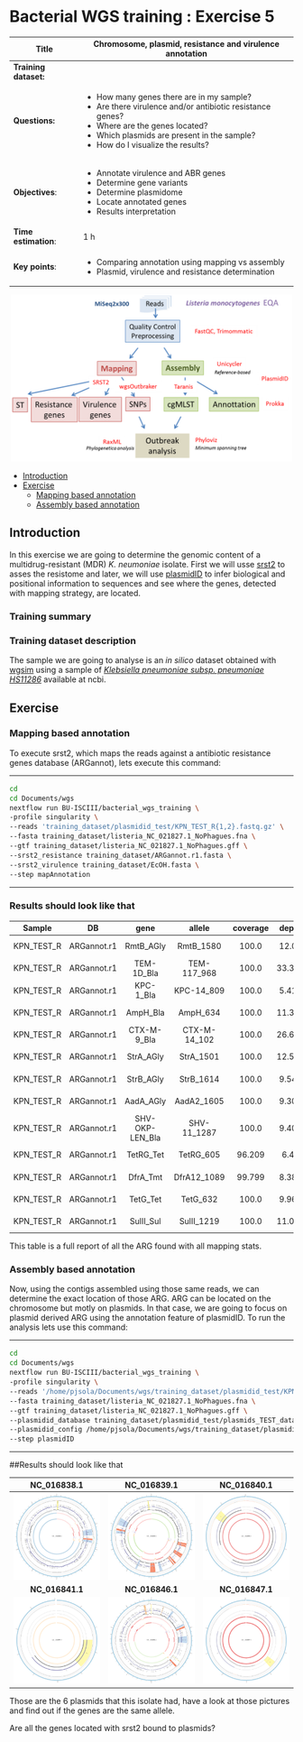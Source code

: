 # Bacterial WGS training : Exercise 5

|**Title**| Chromosome, plasmid, resistance and virulence annotation|
|---------|-------------------------------------------|
|**Training dataset:**|                                |
|**Questions:**| <ul><li>How many genes there are in my sample?</li><li>Are there virulence and/or antibiotic resistance genes?</li><li>Where are the genes located?</li><li>Which plasmids are present in the sample?</li><li>How do I visualize the results?</li></ul>|
|**Objectives**:|<ul><li>Annotate virulence and ABR genes</li><li>Determine gene variants</li><li>Determine plasmidome</li><li>Locate annotated genes</li><li>Results interpretation</li></ul>|  
|**Time estimation**:| 1 h|
|**Key points**:|<ul><li>Comparing annotation using mapping vs assembly</li><li>Plasmid, virulence and resistance determination</li></ul>|
  
  <p align="center"><img src="img/bacterial_wgs_training.png" alt="Fastqc_1" width="500"></p>

  
- [Introduction](#introduction)
- [Exercise](#exercise)
    - [Mapping based annotation](#mapping-based-annotation)
    - [Assembly based annotation](#assembly-based-annotation)

## Introduction

In this exercise we are going to determine the genomic content of a multidrug-resistant (MDR) *K. neumoniae* isolate.
First we will usse [srst2](https://github.com/katholt/srst2) to asses the resistome and later, we will use [plasmidID](https://github.com/BU-ISCIII/plasmidID) to infer biological and positional information to sequences and see where the genes, detected with mapping strategy, are located.

### Training summary


### Training dataset description
The sample we are going to analyse is an *in silico* dataset obtained with [wgsim](https://github.com/lh3/wgsim) using a sample of [*Klebsiella pneumoniae subsp. pneumoniae HS11286*](https://www.ncbi.nlm.nih.gov/genome/?term=klebsiella+pneumoniae) available at ncbi.


## Exercise

### Mapping based annotation

To execute srst2, which maps the reads against a antibiotic resistance genes database (ARGannot), lets execute this command:

------

```Bash
cd
cd Documents/wgs
nextflow run BU-ISCIII/bacterial_wgs_training \
-profile singularity \
--reads 'training_dataset/plasmidid_test/KPN_TEST_R{1,2}.fastq.gz' \
--fasta training_dataset/listeria_NC_021827.1_NoPhagues.fna \
--gtf training_dataset/listeria_NC_021827.1_NoPhagues.gff \
--srst2_resistance training_dataset/ARGannot.r1.fasta \
--srst2_virulence training_dataset/EcOH.fasta \
--step mapAnnotation
```
------


### Results should look like that


| Sample | DB | gene | allele | coverage | depth | diffs | uncertainty | divergence | length | maxMAF | clusterid | seqid | annotation |
| :---: | :---: | :---: | :---: | :---: | :---: | :---: | :---: | :---: | :---: | :---: | :---: | :---: | :---: |
| KPN_TEST_R | ARGannot.r1 | RmtB_AGly | RmtB_1580 | 100.0 | 12.09 | 1snp |  | 0.132 | 756 | 0.125 | 309 | 1580 | no;no;RmtB;AGly;AB263754;2843-3598;756 |
| KPN_TEST_R | ARGannot.r1 | TEM-1D_Bla | TEM-117_968 | 100.0 | 33.386 | 2snp |  | 0.262 | 764 | 0.382 | 205 | 968 | no;no;TEM-117;Bla;AY130282;1-764;764 |
| KPN_TEST_R | ARGannot.r1 | KPC-1_Bla | KPC-14_809 | 100.0 | 5.412 | 1indel |  | 0.0 | 876 | 0.333 | 184 | 809 | no;no;KPC-14;Bla;JX524191;396-1271;876 |
| KPN_TEST_R | ARGannot.r1 | AmpH_Bla | AmpH_634 | 100.0 | 11.373 | 14snp |  | 1.206 | 1161 | 0.143 | 86 | 634 | no;no;AmpH;Bla;CP003785;4208384-4209544;1161 |
| KPN_TEST_R | ARGannot.r1 | CTX-M-9_Bla | CTX-M-14_102 | 100.0 | 26.676 | 1snp |  | 0.114 | 876 | 0.412 | 190 | 102 | no;yes;CTX-M-14;Bla;AF252622;1741-2616;876 |
| KPN_TEST_R | ARGannot.r1 | StrA_AGly | StrA_1501 | 100.0 | 12.502 | 2snp |  | 0.249 | 804 | 0.167 | 263 | 1501 | no;no;StrA;AGly;AJ627643;3725-4528;804 |
| KPN_TEST_R | ARGannot.r1 | StrB_AGly | StrB_1614 | 100.0 | 9.545 | 1snp |  | 0.119 | 837 | 0.167 | 227 | 1614 | no;no;StrB;AGly;KR091911;169145-169981;837 |
| KPN_TEST_R | ARGannot.r1 | AadA_AGly | AadA2_1605 | 100.0 | 9.306 | 2snp |  | 0.256 | 780 | 0.167 | 229 | 1605 | yes;no;AadA2;AGly;X68227;166-945;780 |
| KPN_TEST_R | ARGannot.r1 | SHV-OKP-LEN_Bla | SHV-11_1287 | 100.0 | 9.401 |  |  | 0.0 | 861 | 0.143 | 164 | 1287 | yes;no;SHV-11;Bla;HM751098;1-861;861 |
| KPN_TEST_R | ARGannot.r1 | TetRG_Tet | TetRG_605 | 96.209 | 6.48 | 10snp24holes | edge0.0 | 1.642 | 633 | 0.5 | 373 | 605 | no;no;TetRG;Tet;S52438;113-745;633 |
| KPN_TEST_R | ARGannot.r1 | DfrA_Tmt | DfrA12_1089 | 99.799 | 8.389 | 1indel |  | 0.0 | 498 | 0.143 | 418 | 1089 | yes;no;DfrA12;Tmt;Z21672;310-807;498 |
| KPN_TEST_R | ARGannot.r1 | TetG_Tet | TetG_632 | 100.0 | 9.963 |  |  | 0.0 | 1176 | 0.25 | 80 | 632 | no;no;TetG;Tet;NC_010410;3672607-3671432;1176 |
| KPN_TEST_R | ARGannot.r1 | SulII_Sul | SulII_1219 | 100.0 | 11.094 | 1snp |  | 0.123 | 816 | 0.2 | 256 | 1219 | no;no;SulII;Sul;KR091911;167466-168281;816 |


This table is a full report of all the ARG found with all mapping stats.

### Assembly based annotation

Now, using the contigs assembled using those same reads, we can determine the exact location of those ARG. ARG can be located on the chromosome but motly on plasmids. In that case, we are going to focus on plasmid derived ARG using the annotation feature of plasmidID. To run the analysis lets use this command:

------

```Bash
cd
cd Documents/wgs
nextflow run BU-ISCIII/bacterial_wgs_training \
-profile singularity \
--reads '/home/pjsola/Documents/wgs/training_dataset/plasmidid_test/KPN_TEST_R{1,2}.fastq.gz' \
--fasta training_dataset/listeria_NC_021827.1_NoPhagues.fna \
--gtf training_dataset/listeria_NC_021827.1_NoPhagues.gff \
--plasmidid_database training_dataset/plasmidid_test/plasmids_TEST_database.fasta \
--plasmidid_config /home/pjsola/Documents/wgs/training_dataset/plasmidid_test/plasmidid_config.txt \
--step plasmidID
```

------


##Results should look like that

| NC_016838.1 | NC_016839.1 | NC_016840.1 |
| :---: | :---: | :---: | 
| ![](https://github.com/BU-ISCIII/bacterial_wgs_training/blob/master/exercises/img/KPN_TEST_R_paired_NC_016838.1.png) | ![](https://github.com/BU-ISCIII/bacterial_wgs_training/blob/master/exercises/img/KPN_TEST_R_paired_NC_016839.1.png) | ![](https://github.com/BU-ISCIII/bacterial_wgs_training/blob/master/exercises/img/KPN15_000240185_NC_016840.1.png) | 
| **NC_016841.1** | **NC_016846.1** | **NC_016847.1** |
![](https://github.com/BU-ISCIII/bacterial_wgs_training/blob/master/exercises/img/KPN15_000240185_NC_016841.1.png) | ![](https://github.com/BU-ISCIII/bacterial_wgs_training/blob/master/exercises/img/KPN_TEST_R_paired_NC_016846.1.png) | ![](https://github.com/BU-ISCIII/bacterial_wgs_training/blob/master/exercises/img/KPN15_000240185_NC_016847.1.png) |

Those are the 6 plasmids that this isolate had, have a look at those pictures and find out if the genes are the same allele. 

Are all the genes located with srst2 bound to plasmids?
